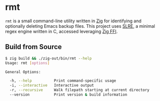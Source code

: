 # rmt

`rmt` is a small command-line utility written in [Zig][] for identifying and
optionally deleting Emacs backup files. This project uses [SLRE][], a minimal
regex engine written in C, accessed leveraging [Zig FFI][].

## Build from Source

```bash
$ zig build && ./zig-out/bin/rmt --help
Usage: rmt [options]

General Options:

  -h, --help          Print command-specific usage
  -i, --interactive   Interactive output
  -r, --recursive     Walk filepath starting at current directory
  --version           Print version & build information
```

[SLRE]: https://github.com/cesanta/slre
[Zig]: https://ziglang.org/
[Zig FFI]: https://zig.guide/working-with-c/abi
